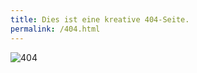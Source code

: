 ```yaml
---
title: Dies ist eine kreative 404-Seite.
permalink: /404.html
---
```


![404](https://i2.wp.com/www.dangerdolan.tv/wp-content/uploads/2015/09/Negative_Man.png)
